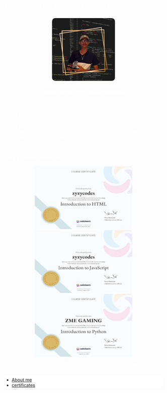 <!DOCTYPE html>
<html>
  <head>
    <meta name=”viewport” content=”width=device-width, initial-scale=1.0″>
    <title>myportfolio</title>
  </head>
  <body>
    <b><p>ASPIRING FRONT-END DEVELOPER/SOFTWARE ENGINEER</p></b><br>
    <div style="text-align:center">
      <img src="portfolioimg.png" style="border-radius:10px; height:200px; width:200px">
      <h3>Hello World! I'm Zyrus Espadilla</h3><br>
      <h4 style="text-align:left" id="about">About me!</h4>
      <p>I'm a 15 year old G10 enthusiast with an interest for web development and software engineering. Learning to code is one of my passions, and I'm dedicated to continues growth and improvement in this field.</p><br>
      <h4 style="text-align:left" id="skills">Skills & Course Certificates:</h4>
      <img src="HTML_certificate.jpg" style="border-radius:8px; height:200px;width:310px">
      <img src="Introduction to JavaScript_certificate.jpg" style="border-radius:8px; height:200px;width:310px">
      <img src="Introduction to Python_certificate.jpg" style="border-radius:8px; height:200px;width:310px">
      <p>I hereby declare that all the skills and certificates that i've shown is true and valid to the best of my knowledge.</p>
    </div>
    <footer>
      <nav>
        <nav>
  <ul>
    <li><a href="#about">About me</a></li>
    <li><a href="#skills">certificates</a></li>
  </ul>
</nav>
    </footer>
  </body>
  
   <style>
    body, footer {
      background-image: url('/beach.png');
      background-size: cover;
      background-repeat: no-repeat;
    }
    p, h3, h4 {
      color: white;
    }
    nav, ul {
      background-color:white;
    }
    @media screen and (max-width:767px) {
      ...
    }
    @media screen and (max-width:767px) and (max-width:1023px) {
      ...
    }
    @media screen and (min-width:1024px) {
      ...
    }
  </style>
</html>
